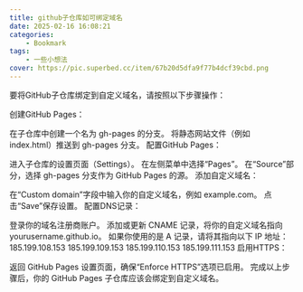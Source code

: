 ```yaml
---
title: github子仓库如可绑定域名
date: 2025-02-16 16:08:21
categories: 
    - Bookmark
tags: 
    - 一些小想法
cover: https://pic.superbed.cc/item/67b20d5dfa9f77b4dcf39cbd.png
---
```



要将GitHub子仓库绑定到自定义域名，请按照以下步骤操作：
<!---more--->
创建GitHub Pages：

在子仓库中创建一个名为 gh-pages 的分支。
将静态网站文件（例如 index.html）推送到 gh-pages 分支。
配置GitHub Pages：

进入子仓库的设置页面（Settings）。
在左侧菜单中选择“Pages”。
在“Source”部分，选择 gh-pages 分支作为 GitHub Pages 的源。
添加自定义域名：

在“Custom domain”字段中输入你的自定义域名，例如 example.com。
点击“Save”保存设置。
配置DNS记录：

登录你的域名注册商账户。
添加或更新 CNAME 记录，将你的自定义域名指向 yourusername.github.io。
如果你使用的是 A 记录，请将其指向以下 IP 地址：
185.199.108.153
185.199.109.153
185.199.110.153
185.199.111.153
启用HTTPS：

返回 GitHub Pages 设置页面，确保“Enforce HTTPS”选项已启用。
完成以上步骤后，你的 GitHub Pages 子仓库应该会绑定到自定义域名。
